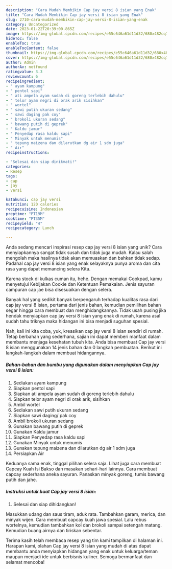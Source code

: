 ```yaml
---
description: "Cara Mudah Membikin Cap jay versi 8 isian yang Enak"
title: "Cara Mudah Membikin Cap jay versi 8 isian yang Enak"
slug: 2710-cara-mudah-membikin-cap-jay-versi-8-isian-yang-enak
category: Uncategorized
date: 2023-01-22T20:39:00.865Z
image: https://img-global.cpcdn.com/recipes/e55c646a61d11d32/680x482cq70/cap-jay-versi-8-isian-foto-resep-utama.jpg
hideToc: false
enableToc: true
enableTocContent: false
thumbnail: https://img-global.cpcdn.com/recipes/e55c646a61d11d32/680x482cq70/cap-jay-versi-8-isian-foto-resep-utama.jpg
cover: https://img-global.cpcdn.com/recipes/e55c646a61d11d32/680x482cq70/cap-jay-versi-8-isian-foto-resep-utama.jpg
author: Admin
authorAv: notfound
ratingvalue: 3.3
reviewcount: 6
recipeingredient:
- " ayam kampung"
- " pentol sapi"
- " ati ampela ayam sudah di goreng terlebih dahulu"
- " telor ayam negri di orak arik sisihkan"
- " wortel"
- " sawi putih ukuran sedang"
- " sawi daging pak coy"
- " brokoli ukuran sedang"
- " bawang putih di geprek"
- " Kaldu jamur"
- " Penyedap rasa kaldu sapi"
- " Minyak untuk menumis"
- " tepung maizena dan dilarutkan dg air 1 sdm juga"
- " Air"
recipeinstructions:

- "Selesai dan siap dinikmati!"
categories:
- Resep
tags:
- cap
- jay
- versi

katakunci: cap jay versi 
nutrition: 120 calories
recipecuisine: Indonesian
preptime: "PT19M"
cooktime: "PT35M"
recipeyield: "4"
recipecategory: Lunch

---
```





Anda sedang mencari inspirasi resep cap jay versi 8 isian yang unik? Cara menyiapkannya sangat tidak susah dan tidak juga mudah. Kalau salah mengolah maka hasilnya tidak akan memuaskan dan bahkan tidak sedap. Padahal cap jay versi 8 isian yang enak selayaknya punya aroma dan cita rasa yang dapat memancing selera Kita.





Karena stock di kulkas cuman itu, hehe. Dengan memakai Cookpad, kamu menyetujui Kebijakan Cookie dan Ketentuan Pemakaian. Jenis sayuran campuran cap jae bisa disesuaikan dengan selera.

Banyak hal yang sedikit banyak berpengaruh terhadap kualitas rasa dari cap jay versi 8 isian, pertama dari jenis bahan, kemudian pemilihan bahan segar hingga cara membuat dan menghidangkannya. Tidak usah pusing jika hendak menyiapkan cap jay versi 8 isian yang enak di rumah, karena asal sudah tahu triknya maka hidangan ini bisa menjadi suguhan spesial.






Nah, kali ini kita coba, yuk, kreasikan cap jay versi 8 isian sendiri di rumah. Tetap berbahan yang sederhana, sajian ini dapat memberi manfaat dalam membantu menjaga kesehatan tubuh kita. Anda bisa membuat Cap jay versi 8 isian menggunakan 14 jenis bahan dan 0 langkah pembuatan. Berikut ini langkah-langkah dalam membuat hidangannya.

<!--inarticleads1-->

##### Bahan-bahan dan bumbu yang digunakan dalam menyiapkan Cap jay versi 8 isian:

1. Sediakan  ayam kampung
1. Siapkan  pentol sapi
1. Siapkan  ati ampela ayam sudah di goreng terlebih dahulu
1. Siapkan  telor ayam negri di orak arik, sisihkan
1. Ambil  wortel
1. Sediakan  sawi putih ukuran sedang
1. Siapkan  sawi daging/ pak coy
1. Ambil  brokoli ukuran sedang
1. Gunakan  bawang putih di geprek
1. Gunakan  Kaldu jamur
1. Siapkan  Penyedap rasa kaldu sapi
1. Gunakan  Minyak untuk menumis
1. Gunakan  tepung maizena dan dilarutkan dg air 1 sdm juga
1. Persiapkan  Air


Keduanya sama enak, tinggal pilihan selera saja. Lihat juga cara membuat Capcay Kuah Isi Bakso dan masakan sehari-hari lainnya. Cara membuat capcay sederhana aneka sayuran. Panaskan minyak goreng, tumis bawang putih dan jahe. 

<!--inarticleads2-->

##### Instruksi untuk buat Cap jay versi 8 isian:


1. Selesai dan siap dihidangkan!

Masukkan udang dan saus tiram, aduk rata. Tambahkan garam, merica, dan minyak wijen. Cara membuat capcay kuah jawa spesial. Lalu rebus wortelnya, kemudian tambahkan kol dan brokoli sampai setengah matang. Kemudian buang airnya dan tiriskan sebentar. 

Terima kasih telah membaca resep yang tim kami tampilkan di halaman ini. Harapan kami, olahan Cap jay versi 8 isian yang mudah di atas dapat membantu anda menyiapkan hidangan yang enak untuk keluarga/teman maupun menjadi ide untuk berbisnis kuliner. Semoga bermanfaat dan selamat mencoba!
